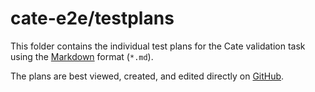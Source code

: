 # cate-e2e/testplans

This folder contains the individual test plans for the Cate validation 
task using the [Markdown](https://guides.github.com/features/mastering-markdown/) 
format (`*.md`).

The plans are best viewed, created, and edited directly on 
[GitHub](https://github.com/CCI-Tools/cate-e2e/testplans).




